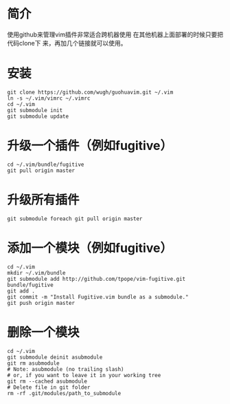 # 简介
使用github来管理vim插件非常适合跨机器使用
在其他机器上面部署的时候只要把代码clone下
来，再加几个链接就可以使用。

# 安装
```
git clone https://github.com/wugh/guohuavim.git ~/.vim
ln -s ~/.vim/vimrc ~/.vimrc
cd ~/.vim
git submodule init
git submodule update
```

# 升级一个插件（例如fugitive）
```
cd ~/.vim/bundle/fugitive
git pull origin master
```

# 升级所有插件
```
git submodule foreach git pull origin master
```

# 添加一个模块（例如fugitive）
```
cd ~/.vim
mkdir ~/.vim/bundle
git submodule add http://github.com/tpope/vim-fugitive.git bundle/fugitive
git add .
git commit -m "Install Fugitive.vim bundle as a submodule."
git push origin master
```

# 删除一个模块
```
cd ~/.vim
git submodule deinit asubmodule
git rm asubmodule
# Note: asubmodule (no trailing slash)
# or, if you want to leave it in your working tree
git rm --cached asubmodule
# Delete file in git folder
rm -rf .git/modules/path_to_submodule
```
